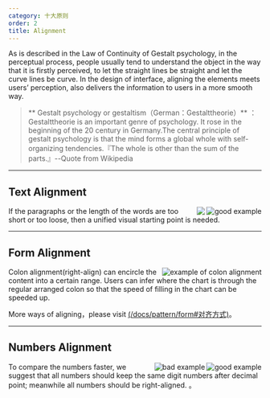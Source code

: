 ```yaml
---
category: 十大原则
order: 2
title: Alignment
---
```


As is described in the Law of Continuity of Gestalt psychology, in the perceptual process, people usually tend to understand the object in the way that it is firstly perceived, to let the straight lines be straight and let the curve lines be curve. In the design of interface, aligning the elements meets users’ perception, also delivers the information to users in a more smooth way.

> ** Gestalt psychology or gestaltism（German：Gestalttheorie）** ：Gestalttheorie is an important genre of psychology. It rose in the beginning of the 20 century in Germany.The central principle of gestalt psychology is that the mind forms a global whole with self-organizing tendencies.『The whole is other than the sum of the parts.』--Quote from Wikipedia 

---

## Text Alignment

<img class="preview-img good" align="right" alt="good example" description="Align the title and text to the left; use one visual starting point." src="https://os.alipayobjects.com/rmsportal/xvmiAZAIxrEcqdP.png"> 
<img class="preview-img bad" align="right" asslt="bad example" description="The tile and the text start in different visual point. This is not recommended except the differences between title and text are emphasized. " src="https://os.alipayobjects.com/rmsportal/qvycImsTiDGVgLJ.png">      

If the paragraphs or the length of the words are too short or too loose, then a unified visual starting point is needed. 


---

## Form Alignment   
   
<img class="preview-img no-padding" align="right" alt="example of colon alignment" src="https://os.alipayobjects.com/rmsportal/DmEbaUsrpJkRyUh.png">

Colon alignment(right-align) can encircle the content into a certain range. Users can infer where the chart is through the regular arranged colon so that the speed of filling in the chart can be speeded up.  

    
More ways of aligning，please visit [(/docs/pattern/form#对齐方式)](/docs/pattern/form#对齐方式)。

---

## Numbers Alignment

<img class="preview-img good" align="right" alt="good example" src="https://os.alipayobjects.com/rmsportal/hCSQTEmahFyQcWk.png">
<img class="preview-img bad" align="right" alt="bad example" src="https://os.alipayobjects.com/rmsportal/FDjScmPlWFPxkxL.png">    
      
To compare the numbers faster, we suggest that all numbers should keep the same digit numbers after decimal point; meanwhile all numbers should be right-aligned. 。

